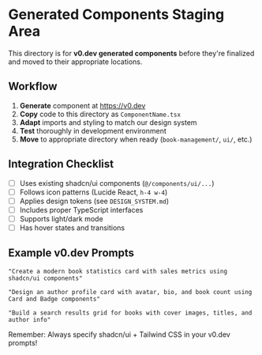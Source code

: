 # Generated Components Staging Area

This directory is for **v0.dev generated components** before they're finalized and moved to their appropriate locations.

## Workflow

1. **Generate** component at https://v0.dev
2. **Copy** code to this directory as `ComponentName.tsx`
3. **Adapt** imports and styling to match our design system
4. **Test** thoroughly in development environment
5. **Move** to appropriate directory when ready (`book-management/`, `ui/`, etc.)

## Integration Checklist

- [ ] Uses existing shadcn/ui components (`@/components/ui/...`)
- [ ] Follows icon patterns (Lucide React, `h-4 w-4`)
- [ ] Applies design tokens (see `DESIGN_SYSTEM.md`)
- [ ] Includes proper TypeScript interfaces
- [ ] Supports light/dark mode
- [ ] Has hover states and transitions

## Example v0.dev Prompts

```
"Create a modern book statistics card with sales metrics using shadcn/ui components"

"Design an author profile card with avatar, bio, and book count using Card and Badge components"

"Build a search results grid for books with cover images, titles, and author info"
```

Remember: Always specify shadcn/ui + Tailwind CSS in your v0.dev prompts! 